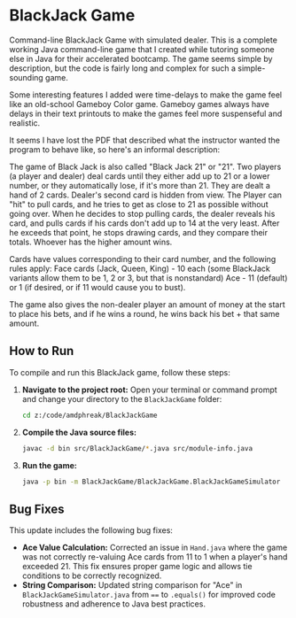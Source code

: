 # BlackJack Game

Command-line BlackJack Game with simulated dealer. This is a complete working Java command-line game that I created while tutoring someone else in Java for their accelerated bootcamp. The game seems simple by description, but the code is fairly long and complex for such a simple-sounding game.

Some interesting features I added were time-delays to make the game feel like an old-school Gameboy Color game. Gameboy games always have delays in their text printouts to make the games feel more suspenseful and realistic.

It seems I have lost the PDF that described what the instructor wanted the program to behave like, so here's an informal description:

The game of Black Jack is also called "Black Jack 21" or "21". Two players (a player and dealer) deal cards until they either add up to 21 or a lower number, or they automatically lose, if it's more than 21. They are dealt a hand of 2 cards. Dealer's second card is hidden from view. The Player can "hit" to pull cards, and he tries to get as close to 21 as possible without going over. When he decides to stop pulling cards, the dealer reveals his card, and pulls cards if his cards don't add up to 14 at the very least. After he exceeds that point, he stops drawing cards, and they compare their totals. Whoever has the higher amount wins.

Cards have values corresponding to their card number, and the following rules apply: Face cards (Jack, Queen, King) - 10 each (some BlackJack variants allow them to be 1, 2 or 3, but that is nonstandard) Ace - 11 (default) or 1 (if desired, or if 11 would cause you to bust).

The game also gives the non-dealer player an amount of money at the start to place his bets, and if he wins a round, he wins back his bet + that same amount.



## How to Run

To compile and run this BlackJack game, follow these steps:

1. **Navigate to the project root:** Open your terminal or command prompt and change your directory to the `BlackJackGame` folder:

   ```sh
   cd z:/code/amdphreak/BlackJackGame
   ```

2. **Compile the Java source files:**

   ```sh
   javac -d bin src/BlackJackGame/*.java src/module-info.java
   ```

3. **Run the game:**

   ```sh
   java -p bin -m BlackJackGame/BlackJackGame.BlackJackGameSimulator
   ```

## Bug Fixes

This update includes the following bug fixes:

* **Ace Value Calculation:** Corrected an issue in `Hand.java` where the game was not correctly re-valuing Ace cards from 11 to 1 when a player's hand exceeded 21. This fix ensures proper game logic and allows tie conditions to be correctly recognized.
* **String Comparison:** Updated string comparison for "Ace" in `BlackJackGameSimulator.java` from `==` to `.equals()` for improved code robustness and adherence to Java best practices.
